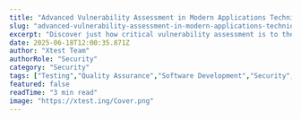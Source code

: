 ```yaml
---
title: "Advanced Vulnerability Assessment in Modern Applications Techniques for Modern Development"
slug: "advanced-vulnerability-assessment-in-modern-applications-techniques-for-modern-development"
excerpt: "Discover just how critical vulnerability assessment is to the safety and robustness of todays digital applications. Walk through the minefield of modern application security and understand why leaving out a comprehensive vulnerability assessment could wreak havoc on your business operations."
date: 2025-06-18T12:00:35.871Z
author: "Xtest Team"
authorRole: "Security"
category: "Security"
tags: ["Testing","Quality Assurance","Software Development","Security","Vulnerability"]
featured: false
readTime: "3 min read"
image: "https://xtest.ing/Cover.png"
---
```


